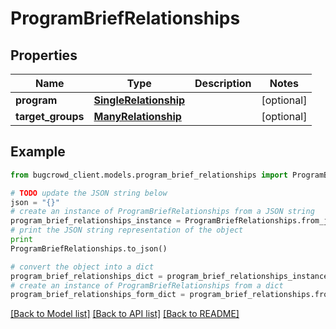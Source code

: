 # ProgramBriefRelationships


## Properties

Name | Type | Description | Notes
------------ | ------------- | ------------- | -------------
**program** | [**SingleRelationship**](SingleRelationship.md) |  | [optional] 
**target_groups** | [**ManyRelationship**](ManyRelationship.md) |  | [optional] 

## Example

```python
from bugcrowd_client.models.program_brief_relationships import ProgramBriefRelationships

# TODO update the JSON string below
json = "{}"
# create an instance of ProgramBriefRelationships from a JSON string
program_brief_relationships_instance = ProgramBriefRelationships.from_json(json)
# print the JSON string representation of the object
print
ProgramBriefRelationships.to_json()

# convert the object into a dict
program_brief_relationships_dict = program_brief_relationships_instance.to_dict()
# create an instance of ProgramBriefRelationships from a dict
program_brief_relationships_form_dict = program_brief_relationships.from_dict(program_brief_relationships_dict)
```
[[Back to Model list]](../README.md#documentation-for-models) [[Back to API list]](../README.md#documentation-for-api-endpoints) [[Back to README]](../README.md)



